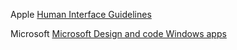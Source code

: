 Apple
[Human Interface Guidelines](https://developer.apple.com/design/human-interface-guidelines/)

Microsoft
[Microsoft Design and code Windows apps
](https://docs.microsoft.com/en-us/windows/uwp/design/)
